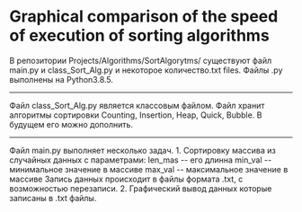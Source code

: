 Graphical comparison of the speed of execution of sorting algorithms 
====================================================================
В репозитории Projects/Algorithms/SortAlgorytms/ существуют файл main.py и class_Sort_Alg.py и некоторое количество.txt files. Файлы .py выполнены на Python3.8.5. 
***
Файл class_Sort_Alg.py является классовым файлом. Файл хранит алгоритмы сортировки Counting, Insertion, Heap,  Quick, Bubble. В будущем его можно дополнить.
***
Файл main.py выполняет несколько задач. 1. Сортировку массива из случайных данных с параметрами:
len_mas -- его длинна 
min_val -- минимальное значение в массиве
max_val -- максимальное значение в массиве
Запись данных происходит в файлы формата .txt, с возможностью перезаписи.
2. Графический вывод данных которые записаны в .txt файлы.
